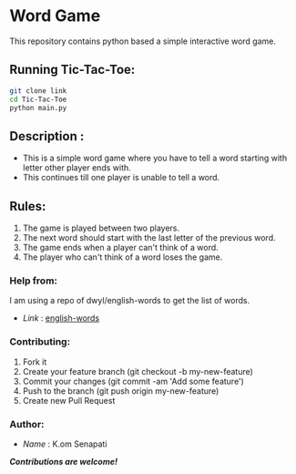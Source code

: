 # Word Game

This repository contains python based a simple interactive word game.

## Running Tic-Tac-Toe:

```bash
git clone link
cd Tic-Tac-Toe
python main.py
```

## Description :

- This is a simple word game where you have to tell a word starting with letter other player ends with.
- This continues till one player is unable to tell a word.

## Rules:

1. The game is played between two players.
2. The next word should start with the last letter of the previous word.
3. The game ends when a player can't think of a word.
4. The player who can't think of a word loses the game.

### Help from:
I am using a repo of dwyl/english-words to get the list of words.
- *Link* : [english-words](https://github.com/dwyl/english-words.git)


### Contributing:
1. Fork it
2. Create your feature branch (git checkout -b my-new-feature)
3. Commit your changes (git commit -am 'Add some feature')
4. Push to the branch (git push origin my-new-feature)
5. Create new Pull Request

### Author:
- *Name* : K.om Senapati

***Contributions are welcome!***